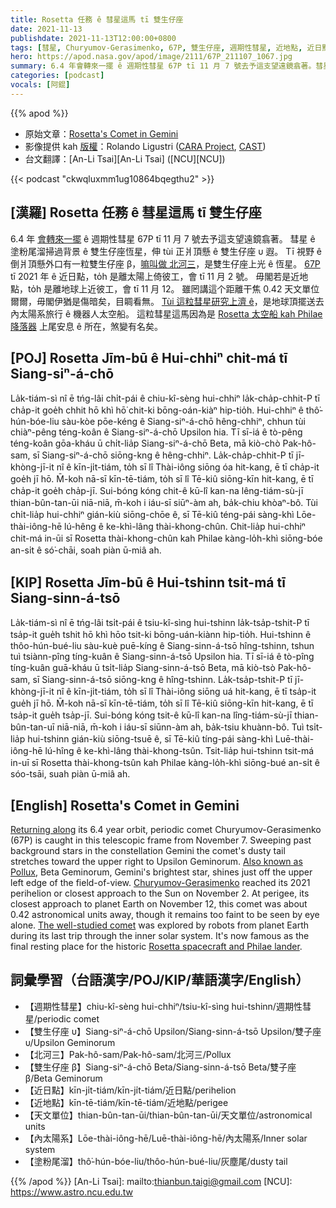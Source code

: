 ```yaml
---
title: Rosetta 任務 ê 彗星這馬 tī 雙生仔座
date: 2021-11-13
publishdate: 2021-11-13T12:00:00+0800
tags: [彗星, Churyumov-Gerasimenko, 67P, 雙生仔座, 週期性彗星, 近地點, 近日點, 北河三, Rosetta 太空船, Philae 降落器]
hero: https://apod.nasa.gov/apod/image/2111/67P_211107_1067.jpg
summary: 6.4 年會轉來一擺 ê 週期性彗星 67P tī 11 月 7 號去予這支望遠鏡翕著。彗星 ê 塗粉尾溜掃過背景 ê 雙生仔座恆星，伸 tùi 正爿頂懸 ê 雙生仔座 υ 遐。
categories: [podcast]
vocals: [阿錕]
---
```


{{% apod %}}

- 原始文章：[Rosetta's Comet in Gemini](https://apod.nasa.gov/apod/ap211113.html)
- 影像提供 kah [版權][copyright]：Rolando Ligustri ([CARA Project](http://cara.uai.it/), [CAST](http://www.castfvg.it/))
- 台文翻譯：[An-Li Tsai][An-Li Tsai] ([NCU][NCU])

{{< podcast "ckwqluxmm1ug10864bqegthu2" >}}

## [漢羅] Rosetta 任務 ê 彗星這馬 tī 雙生仔座
6.4 年 [會轉來一擺][Returning along] ê 週期性彗星 67P tī 11 月 7 號去予這支望遠鏡翕著。
彗星 ê 塗粉尾溜掃過背景 ê 雙生仔座恆星，伸 tùi 正爿頂懸 ê 雙生仔座 υ 遐。
Tī 視野 ê 倒爿頂懸外口有一粒雙生仔座 β，[嘛叫做 北河三][Also known as Pollux]，是雙生仔座上光 ê 恆星。
[67P][Churyumov-Gerasimenko] tī 2021 年 ê 近日點，to̍h 是離太陽上倚彼工，會 tī 11 月 2 號。
毋閣若是近地點，to̍h 是離地球上近彼工，會 tī 11 月 12。
雖罔講這个距離干焦 0.42 天文單位爾爾，毋閣伊猶是傷暗矣，目睭看無。
[Tùi 這粒彗星研究上濟 ê][The well-studied comet]，是地球頂擺送去內太陽系旅行 ê 機器人太空船。
這粒彗星這馬因為是 [Rosetta 太空船 kah Philae 降落器][Rosetta spacecraft and Philae lander] 上尾安息 ê 所在，煞變有名矣。


## [POJ] Rosetta Jīm-bū ê Hui-chhiⁿ chit-má tī Siang-siⁿ-á-chō
La̍k-tiám-sì nî ē tńg-lâi chi̍t-pái ê chiu-kî-sèng hui-chhiⁿ la̍k-cha̍p-chhit-P tī cha̍p-it goe̍h chhit hō khì hō͘ chit-ki bōng-oán-kiàⁿ hip-tio̍h.
Hui-chhiⁿ ê thô͘-hún-bóe-liu sàu-kòe pōe-kéng ê Siang-siⁿ-á-chō hêng-chhiⁿ, chhun tùi chiàⁿ-pêng téng-koân ê Siang-siⁿ-á-chō Upsilon hia.
Tī sī-iá ê tò-pêng téng-koân gōa-kháu ū chi̍t-lia̍p Siang-siⁿ-á-chō Beta, mā kiò-chò Pak-hô-sam, sī Siang-siⁿ-á-chō siōng-kng ê hêng-chhiⁿ.
La̍k-cha̍p-chhit-P tī jī-khòng-jī-it nî ê kīn-ji̍t-tiám, to̍h sī lî Thài-iông siōng óa hit-kang, ē tī cha̍p-it goe̍h jī hō.
M̄-koh nā-sī kīn-tē-tiám, to̍h sī lî Tē-kiû siōng-kīn hit-kang, ē tī cha̍p-it goe̍h cha̍p-jī.
Sui-bóng kóng chit-ê kū-lî kan-na lêng-tiám-sù-jī thian-bûn-tan-ūi niā-niā, m̄-koh i iáu-sī siūⁿ-àm ah, ba̍k-chiu khòaⁿ-bô.
Tùi chi̍t-lia̍p hui-chhiⁿ gián-kiù siōng-chōe ê, sī Tē-kiû téng-pái sàng-khì Lōe-thài-iông-hē lú-hêng ê ke-khì-lâng thài-khong-chûn.
Chit-lia̍p hui-chhiⁿ chit-má in-ūi sī Rosetta thài-khong-chûn kah Philae kàng-lo̍h-khì siōng-bóe an-si̍t ê só͘-chāi, soah piàn ū-miâ ah.

## [KIP] Rosetta Jīm-bū ê Hui-tshinn tsit-má tī Siang-sinn-á-tsō
La̍k-tiám-sì nî ē tńg-lâi tsi̍t-pái ê tsiu-kî-sìng hui-tshinn la̍k-tsa̍p-tshit-P tī tsa̍p-it gue̍h tshit hō khì hōo tsit-ki bōng-uán-kiànn hip-tio̍h.
Hui-tshinn ê thôo-hún-bué-liu sàu-kuè puē-kíng ê Siang-sinn-á-tsō hîng-tshinn, tshun tuì tsiànn-pîng tíng-kuân ê Siang-sinn-á-tsō Upsilon hia.
Tī sī-iá ê tò-pîng tíng-kuân guā-kháu ū tsi̍t-lia̍p Siang-sinn-á-tsō Beta, mā kiò-tsò Pak-hô-sam, sī Siang-sinn-á-tsō siōng-kng ê hîng-tshinn.
La̍k-tsa̍p-tshit-P tī jī-khòng-jī-it nî ê kīn-ji̍t-tiám, to̍h sī lî Thài-iông siōng uá hit-kang, ē tī tsa̍p-it gue̍h jī hō.
M̄-koh nā-sī kīn-tē-tiám, to̍h sī lî Tē-kiû siōng-kīn hit-kang, ē tī tsa̍p-it gue̍h tsa̍p-jī.
Sui-bóng kóng tsit-ê kū-lî kan-na lîng-tiám-sù-jī thian-bûn-tan-uī niā-niā, m̄-koh i iáu-sī siūnn-àm ah, ba̍k-tsiu khuànn-bô.
Tuì tsi̍t-lia̍p hui-tshinn gián-kiù siōng-tsuē ê, sī Tē-kiû tíng-pái sàng-khì Luē-thài-iông-hē lú-hîng ê ke-khì-lâng thài-khong-tsûn.
Tsit-lia̍p hui-tshinn tsit-má in-uī sī Rosetta thài-khong-tsûn kah Philae kàng-lo̍h-khì siōng-bué an-si̍t ê sóo-tsāi, suah piàn ū-miâ ah.

## [English] Rosetta's Comet in Gemini

[Returning along][Returning along] its 6.4 year orbit, periodic comet Churyumov-Gerasimenko (67P) is caught in this telescopic frame from November 7.
Sweeping past background stars in the constellation Gemini the comet's dusty tail stretches toward the upper right to Upsilon Geminorum.
[Also known as Pollux][Also known as Pollux], Beta Geminorum, Gemini's brightest star, shines just off the upper left edge of the field-of-view.
[Churyumov-Gerasimenko][Churyumov-Gerasimenko] reached its 2021 perihelion or closest approach to the Sun on November 2.
At perigee, its closest approach to planet Earth on November 12, this comet was about 0.42 astronomical units away, though it remains too faint to be seen by eye alone.
[The well-studied comet][The well-studied comet] was explored by robots from planet Earth during its last trip through the inner solar system.
It's now famous as the final resting place for the historic [Rosetta spacecraft and Philae lander][Rosetta spacecraft and Philae lander].

## 詞彙學習（台語漢字/POJ/KIP/華語漢字/English）
- 【週期性彗星】chiu-kî-sèng hui-chhiⁿ/tsiu-kî-sìng hui-tshinn/週期性彗星/periodic comet
- 【雙生仔座 υ】Siang-siⁿ-á-chō Upsilon/Siang-sinn-á-tsō Upsilon/雙子座 υ/Upsilon Geminorum
- 【北河三】Pak-hô-sam/Pak-hô-sam/北河三/Pollux
- 【雙生仔座 β】Siang-siⁿ-á-chō Beta/Siang-sinn-á-tsō Beta/雙子座 β/Beta Geminorum
- 【近日點】kīn-ji̍t-tiám/kīn-ji̍t-tiám/近日點/perihelion
- 【近地點】kīn-tē-tiám/kīn-tē-tiám/近地點/perigee
- 【天文單位】thian-bûn-tan-ūi/thian-bûn-tan-ūi/天文單位/astronomical units
- 【內太陽系】Lōe-thài-iông-hē/Luē-thài-iông-hē/內太陽系/Inner solar system
- 【塗粉尾溜】thô͘-hún-bóe-liu/thôo-hún-bué-liu/灰塵尾/dusty tail

{{% /apod %}}
[An-Li Tsai]: mailto:thianbun.taigi@gmail.com
[NCU]: https://www.astro.ncu.edu.tw

[copyright]: https://apod.nasa.gov/apod/fap/lib/about_apod.html#srapply

[Returning along]:https://theskylive.com/67p-info
[Also known as Pollux]:http://stars.astro.illinois.edu/sow/pollux.html
[Churyumov-Gerasimenko]:https://www.planetary.org/articles/rosettas-ancient-comet
[The well-studied comet]:https://www.nasa.gov/feature/jpl/comet-discovered-to-have-its-own-northern-lights
[Rosetta spacecraft and Philae lander]:https://solarsystem.nasa.gov/missions/rosetta-philae/in-depth/
